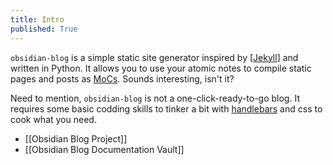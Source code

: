```yaml
---
title: Intro
published: True
---
```


`obsidian-blog` is a simple static site generator inspired by [[Jekyll]] and written in Python. It allows you to use your atomic notes to compile static pages and posts as [MoCs][moc]. Sounds interesting, isn't it?

Need to mention, `obsidian-blog` is not a one-click-ready-to-go blog. It requires some basic codding skills to tinker a bit with [handlebars][handlebars] and css to cook what you need.

- [[Obsidian Blog Project]]
- [[Obsidian Blog Documentation Vault]]

[obsidian]: https://obsidian.md/
[jekyll]: https://jekyllrb.com/
[moc]: https://www.youtube.com/watch?v=7GqQKCT0PZ4
[zettelkasten]: https://en.wikipedia.org/wiki/Niklas_Luhmann#Note-taking_system_(Zettelkasten)
[handlebars]: https://handlebarsjs.com/
